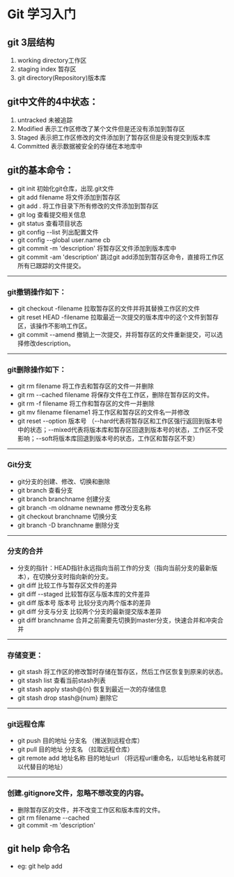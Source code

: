 #	Git 学习入门
##	git	3层结构
1. working directory工作区
2. staging index 暂存区
3. git directory(Repository)版本库

##	git中文件的4中状态：
1. untracked 未被追踪
2. Modified 表示工作区修改了某个文件但是还没有添加到暂存区
3. Staged 表示把工作区修改的文件添加到了暂存区但是没有提交到版本库
4. Committed 表示数据被安全的存储在本地库中

##	git的基本命令：

- git init 初始化git仓库，出现.git文件
- git add filename 将文件添加到暂存区
- git add .	将工作目录下所有修改的文件添加到暂存区
- git log 查看提交相关信息
- git status 查看项目状态
- git config --list 列出配置文件
- git config --global user.name cb
- git commit -m 'description' 将暂存区文件添加到版本库中
- git commit -am 'description' 跳过git add添加到暂存区命令，直接将工作区所有已跟踪的文件提交。

----------

###	git撤销操作如下：
- git checkout -filename 拉取暂存区的文件并将其替换工作区的文件
- git reset HEAD -filename 拉取最近一次提交的版本库中的这个文件到暂存区，该操作不影响工作区。
- git commit --amend 撤销上一次提交，并将暂存区的文件重新提交，可以选择修改description。

----------

### git删除操作如下：
- git rm filename 将工作去和暂存区的文件一并删除
- git rm --cached filename 将保存文件在工作区，删除在暂存区的文件。
- git rm -f filename 将工作和暂存区的文件一并删除
- git mv filename filename1 将工作区和暂存区的文件名一并修改
- git reset --option 版本号 （--hard代表将暂存区和工作区强行返回到版本号中的状态；--mixed代表将版本库和暂存区回退到版本号的状态，工作区不受影响；--soft将版本库回退到版本号的状态，工作区和暂存区不变）

----------

### Git分支
- git分支的创建、修改、切换和删除
- git branch 查看分支
- git branch branchname 创建分支
- git branch -m oldname newname 修改分支名称
- git checkout branchname 切换分支
- git branch -D branchname 删除分支

----------

###	分支的合并
- 分支的指针：HEAD指针永远指向当前工作的分支（指向当前分支的最新版本），在切换分支时指向新的分支。
- git diff 比较工作与暂存区文件的差异
- git diff --staged 比较暂存区与版本库的文件差异
- git diff 版本号 版本号 比较分支内两个版本的差异
- git diff 分支与分支 比较两个分支的最新提交版本差异
- git diff branchname 合并之前需要先切换到master分支，快速合并和冲突合并


----------

###	存储变更：
- git stash 将工作区的修改暂时存储在暂存区，然后工作区恢复到原来的状态。
- git stash list 查看当前stash列表
- git stash apply stash@{n} 恢复到最近一次的存储信息
- git stash drop stash@{num} 删除它


----------

###	git远程仓库

- git push 目的地址 分支名  （推送到远程仓库）
- git pull 目的地址 分支名  （拉取远程仓库）
- git remote add 地址名称 目的地址url  （将远程url重命名，以后地址名称就可以代替目的地址）


----------

###	创建.gitignore文件，忽略不想改变的内容。

- 删除暂存区的文件，并不改变工作区和版本库的文件。
- git rm filename --cached
- git commit -m 'description'


##	git help 命令名 
- eg: git help add
